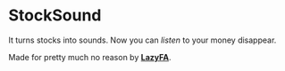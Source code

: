 # StockSound

It turns stocks into sounds. Now you can *listen* to your money disappear.

Made for pretty much no reason by **[LazyFA](https://www.lazyfa.com/explore/)**.

